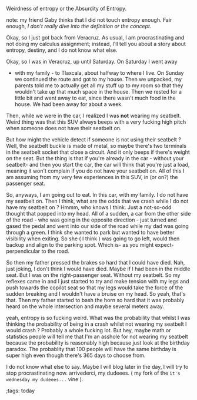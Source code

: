 Weirdness of entropy or the Absurdity of Entropy.

note: my friend Gaby thinks that I did not touch entropy enough. Fair enough, _I don't really dive into the definition or the concept._

Okay, so I just got back from Veracruz. As usual, I am procrastinating
and not doing my calculus assignment; instead, I'll tell you about
a story about entropy, destiny, and I do not know what else.

Okay, so I was in Veracruz, up until Saturday. On Saturday I went away
- with my family - to Tlaxcala, about halfway to where I live.
On Sunday we continued
the route and got to my house. Then we unpacked, my parents told me
to actually get all my stuff up to my room so that they wouldn't take up
that much space in the house. Then we rested for a little bit and 
went away to eat, since there wasn't much food in the house. We had
been away for about a week.

Then, while we were in the car, I realized
I was **not** wearing my seatbelt. Weird thing was that this SUV always
beeps with a very fucking high pitch when someone does not have their seatbelt
on. 

But how might the vehicle detect if someone is not using their seatbelt ?
Well, the seatbelt buckle is made of metal, so maybe there's two terminals in
the seatbelt socket that close a circuit. And it only beeps if there's weight
on the seat. But the thing is that if you're already in the car - without
your seatbelt- and then you start the car, the car will think that you're just
a load, meaning it won't complain if you do not have your seatbelt on. All of
this I am assuming from my very few experiences in this SUV, in (or on?)
the passenger seat.

So, anyways, I am going out to eat. In this car, with my family. I do not
have my seatbelt on. Then I think, what are the odds that we crash while I 
do not have my seatbelt on ? Hmmm, who knows I think. Just a not-so-odd
thought that popped into my head. All of a sudden, a car from the other side
of the road - who was going in the opposite direction - just turned and gased
the pedal and went into our side of the road while my dad was going through 
a green. I think she wanted to park but wanted to have better visibility when
exiting. So she ( I think ) was going to go left, would then backup and align
to
the parking spot. Which is- as you might expect- perpendicular to the road.

So then my father pressed the brakes so hard that I could have died. Nah, just
joking, I don't think I would have died. Maybe if I had been in the middle
seat. But I was on the right-passenger seat. Without my seatbelt. So my 
reflexes came in and I just started to try and make tension with my legs and
push towards the copilot seat so that my legs would take the force of the 
sudden breaking and I wouldn't have a bruise on my head. So yeah, that's that.
Then my father started to bash the horn so hard that it was probably heard on
the whole intersection and maybe several meters away.

yeah, entropy is so fucking weird. What was the probability that whilst I was
thinking the probability of being in a crash whilst not wearing my seatbelt
I would crash ? Probably a whole fucking lot. But hey, maybe math or
statistics people will tell me that I'm an asshole for not wearing my seatbelt
because the probability is reasonably high because just look at the birthday
paradox. The probablity that 100 people will have the same birthday is super
high even though there's 365 days to choose from. 

I do not know what else to say. Maybe I will blog later in the day, I will
try to stop procrastinating now. arrivederci, my dudeees. ( my fork
of the `it's wednesday my dudeees...` vine ).

;tags: today
